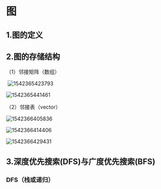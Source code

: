 # 图

## 1.图的定义

## 2.图的存储结构

（1）邻接矩阵（数组）

​           ![1542365423793](C:\Users\熙成\AppData\Roaming\Typora\typora-user-images\1542365423793.png)

![1542365441461](C:\Users\熙成\AppData\Roaming\Typora\typora-user-images\1542365441461.png)

（2）邻接表（vector）

![1542366405836](C:\Users\熙成\AppData\Roaming\Typora\typora-user-images\1542366405836.png)

![1542366414406](C:\Users\熙成\AppData\Roaming\Typora\typora-user-images\1542366414406.png)

![1542366429431](C:\Users\熙成\AppData\Roaming\Typora\typora-user-images\1542366429431.png)





## 3.深度优先搜索(DFS)与广度优先搜索(BFS)

### DFS（栈或递归）



